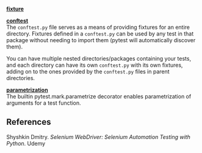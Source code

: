 [__fixture__](https://docs.pytest.org/en/stable/how-to/fixtures.html#yield-fixtures-recommended) 


[__conftest__](https://docs.pytest.org/en/stable/reference/fixtures.html#conftest-py-sharing-fixtures-across-multiple-files)\
The `conftest.py` file serves as a means of providing fixtures for an entire directory. Fixtures defined in a `conftest.py` can be used by any test in that package without needing to import them (pytest will automatically discover them).

You can have multiple nested directories/packages containing your tests, and each directory can have its own `conftest.py` with its own fixtures, adding on to the ones provided by the `conftest.py` files in parent directories.

[__parametrization__](https://docs.pytest.org/en/7.1.x/how-to/parametrize.html#pytest-mark-parametrize-parametrizing-test-functions)\
The builtin pytest.mark.parametrize decorator enables parametrization of arguments for a test function.


## References

Shyshkin Dmitry. _Selenium WebDriver: Selenium Automation Testing with Python_. Udemy
